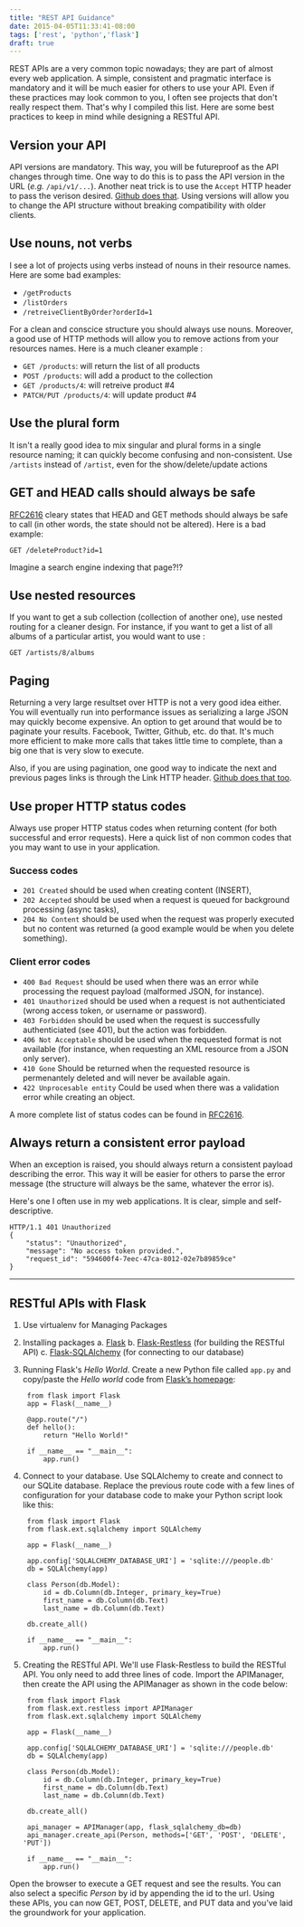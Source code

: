 ```yaml
---
title: "REST API Guidance"
date: 2015-04-05T11:33:41-08:00
tags: ['rest', 'python','flask']
draft: true
---
```


REST APIs are a very common topic nowadays; they are part of almost every web
application. A simple, consistent and pragmatic interface is mandatory and it
will be much easier for others to use your API. Even if these practices may look
common to you, I often see projects that don't really respect them. That's why I
compiled this list. Here are some best practices to keep in mind while designing
a RESTful API.

## Version your API

API versions are mandatory. This way, you will be futureproof as the API changes
through time. One way to do this is to pass the API version in the URL (_e.g._
`/api/v1/...`). Another neat trick is to use the `Accept` HTTP header to pass
the verison
desired. [Github does that](https://developer.github.com/v3/media/#request-specific-version).
Using versions will allow you to change the API structure without breaking
compatibility with older clients.

## Use nouns, not verbs

I see a lot of projects using verbs instead of nouns in their resource
names. Here are some bad examples:

- `/getProducts`
- `/listOrders`
- `/retreiveClientByOrder?orderId=1`

For a clean and conscice structure you should always use nouns. Moreover, a
good use of HTTP methods will allow you to remove actions from your resources
names. Here is a much cleaner example :

- `GET /products`: will return the list of all products
- `POST /products`: will add a product to the collection
- `GET /products/4`: will retreive product #4
- `PATCH/PUT /products/4`: will update product #4

## Use the plural form

It isn't a really good idea to mix singular and plural forms in a single
resource naming; it can quickly become confusing and non-consistent. Use
`/artists` instead of `/artist`, even for the show/delete/update actions

## GET and HEAD calls should always be safe

[RFC2616](http://www.w3.org/Protocols/rfc2616/rfc2616-sec9.html) cleary states
that HEAD and GET methods should always be safe to call (in other words, the
state should not be altered). Here is a bad example:

    GET /deleteProduct?id=1

Imagine a search engine indexing that page?!?

## Use nested resources

If you want to get a sub collection (collection of another one), use nested
routing for a cleaner design. For instance, if you want to get a list of all
albums of a particular artist, you would want to use :

    GET /artists/8/albums

## Paging

Returning a very large resultset over HTTP is not a very good idea either. You
will eventually run into performance issues as serializing a large JSON may
quickly become expensive. An option to get around that would be to paginate your
results. Facebook, Twitter, Github, etc. do that. It's much more efficient to
make more calls that takes little time to complete, than a big one that is very
slow to execute.

Also, if you are using pagination, one good way to indicate the next and
previous pages links is through the Link HTTP
header. [Github does that too](https://developer.github.com/guides/traversing-with-pagination/).

## Use proper HTTP status codes

Always use proper HTTP status codes when returning content (for both successful
and error requests). Here a quick list of non common codes that you may want to
use in your application.

### Success codes

- `201 Created` should be used when creating content (INSERT),
- `202 Accepted` should be used when a request is queued for background
  processing (async tasks),
- `204 No Content` should be used when the request was properly executed but no
  content was returned (a good example would be when you delete something).

### Client error codes

- `400 Bad Request` should be used when there was an error while processing the
  request payload (malformed JSON, for instance).
- `401 Unauthorized` should be used when a request is not authenticiated (wrong
  access token, or username or password).
- `403 Forbidden` should be used when the request is successfully authenticiated
  (see 401), but the action was forbidden.
- `406 Not Acceptable` should be used when the requested format is not available
  (for instance, when requesting an XML resource from a JSON only server).
- `410 Gone` Should be returned when the requested resource is permenantely
  deleted and will never be available again.
- `422 Unprocesable entity` Could be used when there was a validation error
  while creating an object.

A more complete list of status codes can be found in
[RFC2616](https://www.ietf.org/rfc/rfc2616.txt).

## Always return a consistent error payload

When an exception is raised, you should always return a consistent payload
describing the error. This way it will be easier for others to parse the error
message (the structure will always be the same, whatever the error is).

Here's one I often use in my web applications. It is clear, simple and
self-descriptive.

    HTTP/1.1 401 Unauthorized
    {
        "status": "Unauthorized",
        "message": "No access token provided.",
        "request_id": "594600f4-7eec-47ca-8012-02e7b89859ce"
    }

----

## RESTful APIs with Flask

1. Use virtualenv for Managing Packages
2. Installing packages
    a. [Flask](http://flask.pocoo.org/)
    b. [Flask-Restless](https://flask-restless.readthedocs.org/en/latest/) (for building the RESTful API)
    c. [Flask-SQLAlchemy](http://pythonhosted.org/Flask-SQLAlchemy/) (for connecting to our database)
3. Running Flask's _Hello World_. Create a new Python file called `app.py` and
   copy/paste the _Hello world_ code from
   [Flask’s homepage](http://flask.pocoo.org/):

        from flask import Flask
        app = Flask(__name__)

        @app.route("/")
        def hello():
            return "Hello World!"

        if __name__ == "__main__":
            app.run()

4. Connect to your database. Use SQLAlchemy to create and connect to our SQLite
   database. Replace the previous route code with a few lines of configuration
   for your database code to make your Python script look like this:

        from flask import Flask
        from flask.ext.sqlalchemy import SQLAlchemy

        app = Flask(__name__)

        app.config['SQLALCHEMY_DATABASE_URI'] = 'sqlite:///people.db'
        db = SQLAlchemy(app)

        class Person(db.Model):
            id = db.Column(db.Integer, primary_key=True)
            first_name = db.Column(db.Text)
            last_name = db.Column(db.Text)

        db.create_all()

        if __name__ == "__main__":
            app.run()

5. Creating the RESTful API. We'll use Flask-Restless to build the RESTful
   API. You only need to add three lines of code. Import the APIManager, then
   create the API using the APIManager as shown in the code below:

        from flask import Flask
        from flask.ext.restless import APIManager
        from flask.ext.sqlalchemy import SQLAlchemy

        app = Flask(__name__)

        app.config['SQLALCHEMY_DATABASE_URI'] = 'sqlite:///people.db'
        db = SQLAlchemy(app)

        class Person(db.Model):
            id = db.Column(db.Integer, primary_key=True)
            first_name = db.Column(db.Text)
            last_name = db.Column(db.Text)

        db.create_all()

        api_manager = APIManager(app, flask_sqlalchemy_db=db)
        api_manager.create_api(Person, methods=['GET', 'POST', 'DELETE', 'PUT'])

        if __name__ == "__main__":
            app.run()

Open the browser to execute a GET request and see the results.  You can also
select a specific *Person* by id by appending the id to the url. Using these
APIs, you can now GET, POST, DELETE, and PUT data and you’ve laid the groundwork
for your application.
